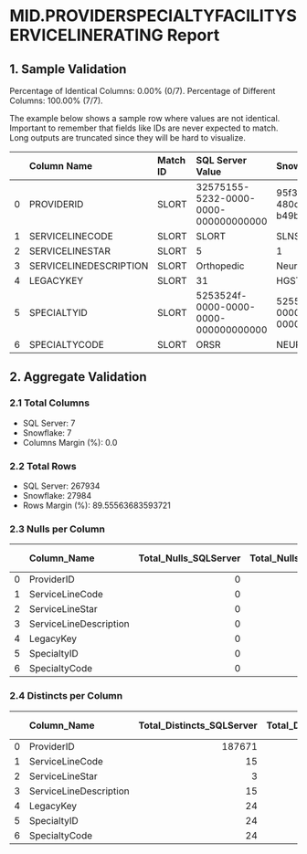 # MID.PROVIDERSPECIALTYFACILITYSERVICELINERATING Report

## 1. Sample Validation

Percentage of Identical Columns: 0.00% (0/7).
Percentage of Different Columns: 100.00% (7/7).

The example below shows a sample row where values are not identical. Important to remember that fields like IDs are never expected to match. Long outputs are truncated since they will be hard to visualize.

|    | Column Name            | Match ID   | SQL Server Value                     | Snowflake Value                      |
|---:|:-----------------------|:-----------|:-------------------------------------|:-------------------------------------|
|  0 | PROVIDERID             | SLORT      | 32575155-5232-0000-0000-000000000000 | 95f33244-b006-480c-bea0-b49bddd47d4d |
|  1 | SERVICELINECODE        | SLORT      | SLORT                                | SLNSC                                |
|  2 | SERVICELINESTAR        | SLORT      | 5                                    | 1                                    |
|  3 | SERVICELINEDESCRIPTION | SLORT      | Orthopedic                           | Neurosciences                        |
|  4 | LEGACYKEY              | SLORT      | 31                                   | HGST77346F56140191                   |
|  5 | SPECIALTYID            | SLORT      | 5253524f-0000-0000-0000-000000000000 | 5255454e-0000-0000-0000-000000000000 |
|  6 | SPECIALTYCODE          | SLORT      | ORSR                                 | NEUR                                 |

## 2. Aggregate Validation

### 2.1 Total Columns
- SQL Server: 7
- Snowflake: 7
- Columns Margin (%): 0.0

### 2.2 Total Rows
- SQL Server: 267934
- Snowflake: 27984
- Rows Margin (%): 89.55563683593721

### 2.3 Nulls per Column
|    | Column_Name            |   Total_Nulls_SQLServer |   Total_Nulls_Snowflake |   Margin (%) |
|---:|:-----------------------|------------------------:|------------------------:|-------------:|
|  0 | ProviderID             |                       0 |                       0 |            0 |
|  1 | ServiceLineCode        |                       0 |                       0 |            0 |
|  2 | ServiceLineStar        |                       0 |                       0 |            0 |
|  3 | ServiceLineDescription |                       0 |                       0 |            0 |
|  4 | LegacyKey              |                       0 |                       0 |            0 |
|  5 | SpecialtyID            |                       0 |                       0 |            0 |
|  6 | SpecialtyCode          |                       0 |                       0 |            0 |

### 2.4 Distincts per Column
|    | Column_Name            |   Total_Distincts_SQLServer |   Total_Distincts_Snowflake |   Margin (%) |
|---:|:-----------------------|----------------------------:|----------------------------:|-------------:|
|  0 | ProviderID             |                      187671 |                       13792 |         92.7 |
|  1 | ServiceLineCode        |                          15 |                          14 |          6.7 |
|  2 | ServiceLineStar        |                           3 |                           3 |          0   |
|  3 | ServiceLineDescription |                          15 |                          14 |          6.7 |
|  4 | LegacyKey              |                          24 |                        1820 |       7483.3 |
|  5 | SpecialtyID            |                          24 |                          23 |          4.2 |
|  6 | SpecialtyCode          |                          24 |                          23 |          4.2 |